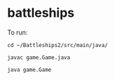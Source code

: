 # battleships

To run:

`cd ~/Battleships2/src/main/java/`

`javac game.Game.java`

`java game.Game`
